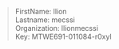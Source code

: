 > FirstName: llion      
> Lastname: mecssi        
> Organization: llionmecssi        
> Key: MTWE691-011084-r0xyl      
